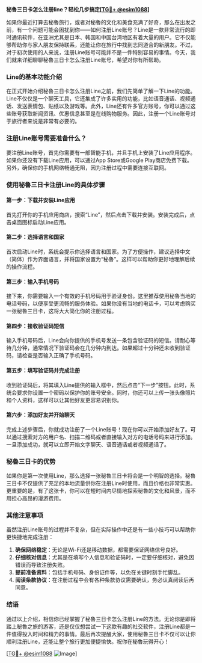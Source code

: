**秘魯三日卡怎么注册line？轻松几步搞定[[TG💪+ @esim1088](https://t.me/s/esim1088)]**

如果你最近打算去秘魯旅行，或者对秘魯的文化和美食充满了好奇，那么在出发之前，有一个问题可能会困扰到你——如何注册Line账号？Line是一款非常流行的即时通讯软件，在亚洲尤其是日本、韩国和中国台湾地区有着大量的用户。它不仅能够帮助你与家人朋友保持联系，还能让你在旅行中找到志同道合的新朋友。不过，对于初次使用的人来说，注册Line账号可能并不是一件特别容易的事情。今天，我们就来详细聊聊秘魯三日卡怎么注册Line账号，希望对你有所帮助。

### Line的基本功能介绍

在正式开始介绍秘魯三日卡怎么注册Line之前，我们先简单了解一下Line的功能。Line不仅仅是一个聊天工具，它还集成了许多实用的功能，比如语音通话、视频通话、发送表情包、贴纸以及游戏等。此外，Line还有许多官方账号，你可以通过这些账号获取新闻资讯、优惠信息甚至是在线购物服务。因此，注册一个Line账号对于旅行者来说是非常有必要的。

### 注册Line账号需要准备什么？

要注册Line账号，首先你需要有一部智能手机，并且手机上安装了Line应用程序。如果你还没有下载Line应用，可以通过App Store或Google Play商店免费下载。另外，确保你的手机网络畅通无阻，因为注册过程中需要连接互联网。

### 使用秘魯三日卡注册Line的具体步骤

#### 第一步：下载并安装Line应用

首先打开你的手机应用商店，搜索“Line”，然后点击下载并安装。安装完成后，点击桌面图标启动Line应用。

#### 第二步：选择语言和国家

首次启动Line时，系统会提示你选择语言和国家。为了方便操作，建议选择中文（简体）作为界面语言，并将国家设置为“秘魯”。这样可以帮助你更好地理解后续的操作流程。

#### 第三步：输入手机号码

接下来，你需要输入一个有效的手机号码用于验证身份。这里推荐使用秘魯当地的电话号码，以便享受更流畅的服务体验。如果你没有当地的电话卡，可以考虑购买一张秘魯三日卡，这将大大简化你的注册过程。

#### 第四步：接收验证码短信

输入手机号码后，Line会向你提供的手机号发送一条包含验证码的短信。请耐心等待几分钟，通常情况下验证码会在几分钟内到达。如果超过十分钟还未收到验证码，请检查是否输入正确了手机号码。

#### 第五步：填写验证码并完成注册

收到验证码后，将其填入Line提供的输入框中，然后点击“下一步”按钮。此时，系统会要求你设置一个密码以保护你的账号安全。同时，你还可以上传一张头像照片和个人资料，这样可以让其他好友更容易识别你。

#### 第六步：添加好友并开始聊天

完成上述步骤后，你就成功注册了一个Line账号！现在你可以开始添加好友了。可以通过搜索对方的用户名、扫描二维码或者直接输入对方的电话号码来进行添加。一旦添加成功，就可以立即开始文字聊天、语音通话或者视频通话了。

### 秘魯三日卡的优势

如果你是第一次使用Line，那么选择一张秘魯三日卡将会是一个明智的选择。秘魯三日卡不仅提供了充足的本地流量供你在注册Line时使用，而且价格也非常实惠。更重要的是，有了这张卡，你可以在短时间内尽情地探索秘魯的文化和风景，而不用担心高昂的漫游费用。

### 其他注意事项

虽然注册Line账号的过程并不复杂，但在实际操作中还是有一些小技巧可以帮助你更快捷地完成注册：

1. **确保网络稳定**：无论是Wi-Fi还是移动数据，都需要保证网络信号良好。
2. **仔细核对信息**：尤其是在填写个人信息和验证码时，一定要仔细核对，避免因错误而导致注册失败。
3. **提前准备资料**：包括手机号码、身份证件等，以免在关键时刻手忙脚乱。
4. **阅读条款协议**：在注册过程中会有各种条款协议需要确认，务必认真阅读后再同意。

### 结语

通过以上介绍，相信你已经掌握了秘魯三日卡怎么注册Line的方法。无论你是即将踏上秘魯之旅的游客，还是仅仅想尝试一下这款有趣的社交软件，注册Line都是一件值得投入时间和精力的事情。最后再次提醒大家，使用秘魯三日卡不仅可以让你顺利注册Line，还能让整个旅行更加便捷愉快。祝你在秘魯玩得开心！

[[TG💪+ @esim1088](https://t.me/s/esim1088) ![Image](https://i.postimg.cc/4NQfJmqS/Snipaste-2025-05-13-00-14-12.png)]